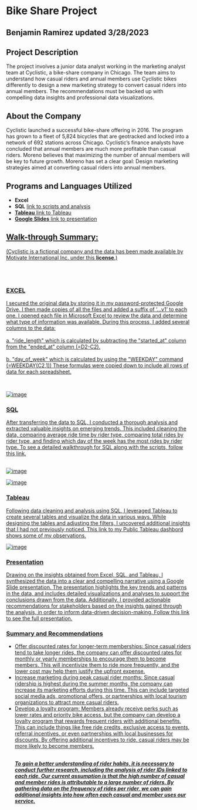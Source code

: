 # Bike Share Project
## Benjamin Ramirez updated 3/28/2023
## Project Description
The project involves a junior data analyst working in the marketing analyst team at Cyclistic, a bike-share company in Chicago. The team aims to understand how casual riders and annual members use Cyclistic bikes differently to design a new marketing strategy to convert casual riders into annual members. The recommendations must be backed up with compelling data insights and professional data visualizations.

<h2>About the Company</h2>
Cyclistic launched a successful bike-share offering in 2016. The program has grown to a fleet of 5,824 bicycles that are geotracked and locked into a network of 692 stations across Chicago. Cyclistic’s finance analysts have concluded that annual members are much more profitable than casual riders. Moreno believes that maximizing the number of annual members will be key to future growth. Moreno has set a clear goal: Design marketing strategies aimed at converting casual riders into annual members.
<br />

<h2>Programs and Languages Utilized</h2>

- <b>Excel</b> 
- <b>SQL</b> <a href="https://docs.google.com/document/d/14r6P8wkU_-a02wb2xuPyjLq6n_H4Z1TJn_Jbe5ztmgw/edit?usp=sharing">link to scripts and analysis 
- <b>Tableau</b> <a href="https://public.tableau.com/views/ride_share_short/Dashboard1?:language=en-US&:display_count=n&:origin=viz_share_link">link to Tableau 
- <b>Google Slides</b> <a href="https://docs.google.com/presentation/d/1lKEfvHA1A0PwmzfiniiFrlW4KaJ01p5mnufWade_g_Y/edit?usp=sharing">link to presentation 


<h2>Walk-through Summary:</h2>
(Cyclistic is a fictional company and the data has been made available by Motivate International Inc. under this <b><a href="https://ride.divvybikes.com/data-license-agreement"> license</b>.)

<br /> <br /> 
 <h3>EXCEL</h3>
<p>I secured the original data by storing it in my password-protected Google Drive. I then made copies of all the files and added a suffix of ‘…v1’ to each one. I opened each file in Microsoft Excel to review the data and determine what type of information was available. During this process, I added several columns to the data:
<br /> <br />a. "ride_length" which is calculated by subtracting the "started_at" column from the "ended_at" column (=D2-C2). 
 <br /> <br /> b. "day_of_week" which is calculated by using the "WEEKDAY" command (=WEEKDAY(C2,1))
 These formulas were copied down to include all rows of data for each spreadsheet. </p>
 <br />
 
 ![image](https://user-images.githubusercontent.com/129348678/229319137-483f5ede-05cb-4863-ac10-4c0cb79fb396.png)

 <h3>SQL</h3>
After transferring the data to SQL, I conducted a thorough analysis and extracted valuable insights on emerging trends. This included cleaning the data, comparing average ride time by rider type, comparing total rides by rider type, and finding which day of the week has the most rides by rider type. To see a detailed walkthrough for SQL along with the scripts, follow this <a href="https://docs.google.com/document/d/14r6P8wkU_-a02wb2xuPyjLq6n_H4Z1TJn_Jbe5ztmgw/edit?usp=sharing">link.
<br /><br />
 
![image](https://user-images.githubusercontent.com/129348678/229322558-87552c81-3925-4ec0-81ed-8ba1f227c24e.png)

![image](https://user-images.githubusercontent.com/129348678/229322631-9841bb15-2ecb-4bbb-ab44-cde8c417cc70.png)
<br />
<h3>Tableau</h3>
Following data cleaning and analysis using SQL, I leveraged Tableau to create several tables and visualize the data in various ways. While designing the tables and adjusting the filters, I uncovered additional insights that I had not previously noticed. This <a href="https://public.tableau.com/app/profile/benjamin5615/viz/ride_share_short/Dashboard1">link to my Public Tableau dashbord shows some of my observations. 

![image](https://user-images.githubusercontent.com/129348678/229315371-b4d2670c-c8df-459b-b50f-7053295820ad.png)

<h3>Presentation</h3>
Drawing on the insights obtained from Excel, SQL, and Tableau, I synthesized the data into a clear and compelling narrative using a Google Slide presentation. The presentation highlights the key trends and patterns in the data, and includes detailed visualizations and analyses to support the conclusions drawn from the data. Additionally, I provided actionable recommendations for stakeholders based on the insights gained through the analysis, in order to inform data-driven decision-making. Follow this <a href="https://docs.google.com/presentation/d/1lKEfvHA1A0PwmzfiniiFrlW4KaJ01p5mnufWade_g_Y/edit?usp=sharing">link to see the full presentation.

<h3>Summary and Recommendations</h3>
<ul>
<li>Offer discounted rates for longer-term memberships: Since casual riders tend to take longer rides, the company can offer discounted rates for monthly or yearly memberships to encourage them to become members. This will incentivize them to ride more frequently, and the lower cost may help them justify the upfront expense.</li>
<li>Increase marketing during peak casual rider months: Since casual ridership is highest during the summer months, the company can increase its marketing efforts during this time. This can include targeted social media ads, promotional offers, or partnerships with local tourism organizations to attract more casual riders.</li>
<li>Develop a loyalty program: Members already receive perks such as lower rates and priority bike access, but the company can develop a loyalty program that rewards frequent riders with additional benefits. This can include things like free ride credits, exclusive access to events, referral incentives, or even partnerships with local businesses for discounts. By offering additional incentives to ride, casual riders may be more likely to become members.</li>
<br />

***To gain a better understanding of rider habits, it is necessary to conduct further research, including the analysis of rider IDs linked to each ride. Our current assumption is that the high number of casual and member rides is attributable to a large number of riders. By gathering data on the frequency of rides per rider, we can gain additional insights into how often each casual and member uses our service.***



